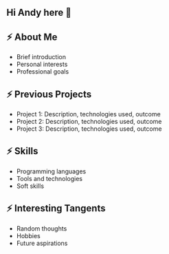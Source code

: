 
<!--
**agilesumo/agilesumo** is a ✨ _special_ ✨ repository because its `README.md` (this file) appears on your GitHub profile.

Here are some ideas to get you started:

- 🔭 I’m currently working on ...
- 🌱 I’m currently learning ...
- 👯 I’m looking to collaborate on ...
- 🤔 I’m looking for help with ...
- 💬 Ask me about ...
- 📫 How to reach me: ...
- 😄 Pronouns: ...
- ⚡ Fun fact: ...
-->

## Hi Andy here 👋


## ⚡ About Me
* Brief introduction
* Personal interests
* Professional goals

## ⚡ Previous Projects
* Project 1: Description, technologies used, outcome
* Project 2: Description, technologies used, outcome
* Project 3: Description, technologies used, outcome

## ⚡ Skills
* Programming languages
* Tools and technologies
* Soft skills

## ⚡ Interesting Tangents
* Random thoughts
* Hobbies
* Future aspirations

